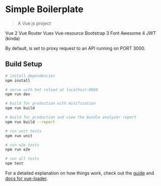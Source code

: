 # Simple Boilerplate

> A Vue.js project

Vue 2
Vue Router
Vuex
Vue-resource
Bootstrap 3
Font Awesome 4
JWT (kinda)

By default, is set to proxy request to an API running on PORT 3000.

## Build Setup

``` bash
# install dependencies
npm install

# serve with hot reload at localhost:8080
npm run dev

# build for production with minification
npm run build

# build for production and view the bundle analyzer report
npm run build --report

# run unit tests
npm run unit

# run e2e tests
npm run e2e

# run all tests
npm test
```

For a detailed explanation on how things work, check out the [guide](http://vuejs-templates.github.io/webpack/) and [docs for vue-loader](http://vuejs.github.io/vue-loader).

